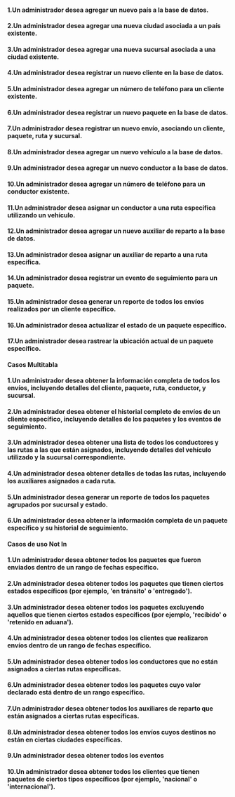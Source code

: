 <h4>1.Un administrador desea agregar un nuevo país a la base de datos.</h4>

<h4>2.Un administrador desea agregar una nueva ciudad asociada a un país existente.</h4>

<h4>3.Un administrador desea agregar una nueva sucursal asociada a una ciudad
existente.</h4>

<h4>4.Un administrador desea registrar un nuevo cliente en la base de datos.</h4>

<h4>5.Un administrador desea agregar un número de teléfono para un cliente existente.</h4>

<h4>6.Un administrador desea registrar un nuevo paquete en la base de datos.</h4>

<h4>7.Un administrador desea registrar un nuevo envío, asociando un cliente, paquete,
ruta y sucursal.</h4>

<h4>8.Un administrador desea agregar un nuevo vehículo a la base de datos.</h4>

<h4>9.Un administrador desea agregar un nuevo conductor a la base de datos.</h4>

<h4>10.Un administrador desea agregar un número de teléfono para un conductor
existente.</h4>

<h4>11.Un administrador desea asignar un conductor a una ruta específica utilizando un
vehículo.</h4>

<h4>12.Un administrador desea agregar un nuevo auxiliar de reparto a la base de datos.</h4>

<h4>13.Un administrador desea asignar un auxiliar de reparto a una ruta específica.</h4>

<h4>14.Un administrador desea registrar un evento de seguimiento para un paquete.</h4>

<h4>15.Un administrador desea generar un reporte de todos los envíos realizados por un
cliente específico.</h4>

<h4>16.Un administrador desea actualizar el estado de un paquete específico.</h4>

<h4>17.Un administrador desea rastrear la ubicación actual de un paquete específico.</h4>

<h4>Casos Multitabla</h4>

<h4>1.Un administrador desea obtener la información completa de todos los envíos,
incluyendo detalles del cliente, paquete, ruta, conductor, y sucursal.</h4>

<h4>2.Un administrador desea obtener el historial completo de envíos de un cliente
específico, incluyendo detalles de los paquetes y los eventos de seguimiento.</h4>

<h4>3.Un administrador desea obtener una lista de todos los conductores y las rutas a las
que están asignados, incluyendo detalles del vehículo utilizado y la sucursal correspondiente.</h4>

<h4>4.Un administrador desea obtener detalles de todas las rutas, incluyendo los
auxiliares asignados a cada ruta.</h4>

<h4>5.Un administrador desea generar un reporte de todos los paquetes agrupados por
sucursal y estado.</h4>

<h4>6.Un administrador desea obtener la información completa de un paquete específico
y su historial de seguimiento.</h4>

<h4>Casos de uso  Not In</h4>

<h4>1.Un administrador desea obtener todos los paquetes que fueron enviados dentro de
un rango de fechas específico.</h4>

<h4>2.Un administrador desea obtener todos los paquetes que tienen ciertos estados
específicos (por ejemplo, 'en tránsito' o 'entregado').</h4>

<h4>3.Un administrador desea obtener todos los paquetes excluyendo aquellos que tienen
ciertos estados específicos (por ejemplo, 'recibido' o 'retenido en aduana').</h4>

<h4>4.Un administrador desea obtener todos los clientes que realizaron envíos dentro de
un rango de fechas específico.</h4>

<h4>5.Un administrador desea obtener todos los conductores que no están asignados a
ciertas rutas específicas.</h4>

<h4>6.Un administrador desea obtener todos los paquetes cuyo valor declarado está
dentro de un rango específico.</h4>

<h4>7.Un administrador desea obtener todos los auxiliares de reparto que están
asignados a ciertas rutas específicas.</h4>

<h4>8.Un administrador desea obtener todos los envíos cuyos destinos no están en ciertas
ciudades específicas.</h4>

<h4>9.Un administrador desea obtener todos los eventos</h4>

<h4>10.Un administrador desea obtener todos los clientes que tienen paquetes de ciertos
tipos específicos (por ejemplo, 'nacional' o 'internacional').</h4>


